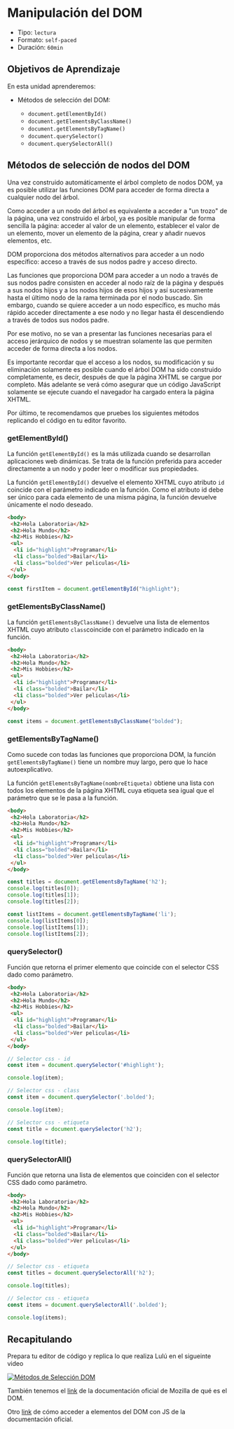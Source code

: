 # Manipulación del DOM 

* Tipo: `lectura`
* Formato: `self-paced`
* Duración: `60min`

## Objetivos de Aprendizaje

En esta unidad aprenderemos:

* Métodos de selección del DOM:

  * `document.getElementById()`
  * `document.getElementsByClassName()`
  * `document.getElementsByTagName()`
  * `document.querySelector()`
  * `document.querySelectorAll()`

## Métodos de selección de nodos del DOM

Una vez construido automáticamente el árbol completo de nodos DOM, ya es
posible utilizar las funciones DOM para acceder de forma directa a cualquier
nodo del árbol.

Como acceder a un nodo del árbol es equivalente a acceder a
"un trozo" de la página, una vez construido el árbol, ya es posible manipular
de forma sencilla la página: acceder al valor de un elemento, establecer el
valor de un elemento, mover un elemento de la página, crear y añadir nuevos
elementos, etc.

DOM proporciona dos métodos alternativos para acceder a un nodo específico:
acceso a través de sus nodos padre y acceso directo.

Las funciones que proporciona DOM para acceder a un nodo a través de sus nodos
padre consisten en acceder al nodo raíz de la página y después a sus nodos
hijos y a los nodos hijos de esos hijos y así sucesivamente hasta el último
nodo de la rama terminada por el nodo buscado. Sin embargo, cuando se quiere
acceder a un nodo específico, es mucho más rápido acceder directamente a ese
nodo y no llegar hasta él descendiendo a través de todos sus nodos padre.

Por ese motivo, no se van a presentar las funciones necesarias para el acceso
jerárquico de nodos y se muestran solamente las que permiten acceder de forma
directa a los nodos.

Es importante recordar que el acceso a los nodos, su modificación
y su eliminación solamente es posible cuando el árbol DOM ha sido construido
completamente, es decir, después de que la página XHTML se cargue por
completo. Más adelante se verá cómo asegurar que un código JavaScript
solamente se ejecute cuando el navegador ha cargado entera la página XHTML.

Por último, te recomendamos que pruebes los siguientes métodos replicando el código en tu editor favorito.

### getElementById()

La función `getElementById()` es la más utilizada cuando se desarrollan
aplicaciones web dinámicas. Se trata de la función preferida para acceder
directamente a un nodo y poder leer o modificar sus propiedades.

La función `getElementById()` devuelve el elemento XHTML cuyo atributo `id`
coincide con el parámetro indicado en la función. Como el atributo id debe ser
único para cada elemento de una misma página, la función devuelve únicamente
el nodo deseado.

```html
<body>
 <h2>Hola Laboratoria</h2>
 <h2>Hola Mundo</h2>
 <h2>Mis Hobbies</h2>
 <ul>
  <li id="highlight">Programar</li>
  <li class="bolded">Bailar</li>
  <li class="bolded">Ver peliculas</li>
 </ul>
</body>
```

```js
const firstItem = document.getElementById("highlight");
```

### getElementsByClassName()

La función `getElementsByClassName()` devuelve una lista de elementos XHTML cuyo atributo `class`coincide con el parámetro indicado en la función.

```html
<body>
 <h2>Hola Laboratoria</h2>
 <h2>Hola Mundo</h2>
 <h2>Mis Hobbies</h2>
 <ul>
  <li id="highlight">Programar</li>
  <li class="bolded">Bailar</li>
  <li class="bolded">Ver peliculas</li>
 </ul>
</body>
```

```js
const items = document.getElementsByClassName("bolded");
```

### getElementsByTagName()

Como sucede con todas las funciones que proporciona DOM, la función `
getElementsByTagName()` tiene un nombre muy largo, pero que lo hace
autoexplicativo.

La función `getElementsByTagName(nombreEtiqueta)` obtiene una lista con todos los elementos
de la página XHTML cuya etiqueta sea igual que el parámetro que se le pasa a
la función.

```html
<body>
 <h2>Hola Laboratoria</h2>
 <h2>Hola Mundo</h2>
 <h2>Mis Hobbies</h2>
 <ul>
  <li id="highlight">Programar</li>
  <li class="bolded">Bailar</li>
  <li class="bolded">Ver peliculas</li>
 </ul>
</body>
```

```js
const titles = document.getElementsByTagName('h2');
console.log(titles[0]);
console.log(titles[1]);
console.log(titles[2]);

const listItems = document.getElementsByTagName('li');
console.log(listItems[0]);
console.log(listItems[1]);
console.log(listItems[2]);

```

### querySelector()

Función que retorna el primer elemento que coincide con el selector CSS dado como parámetro.

```html
<body>
 <h2>Hola Laboratoria</h2>
 <h2>Hola Mundo</h2>
 <h2>Mis Hobbies</h2>
 <ul>
  <li id="highlight">Programar</li>
  <li class="bolded">Bailar</li>
  <li class="bolded">Ver peliculas</li>
 </ul>
</body>
```

```js
// Selector css - id
const item = document.querySelector('#highlight');

console.log(item);

```

```js
// Selector css - class
const item = document.querySelector('.bolded');

console.log(item);
```

```js
// Selector css - etiqueta
const title = document.querySelector('h2');

console.log(title);
```

### querySelectorAll()

Función que retorna una lista de elementos que coinciden con el selector CSS dado como parámetro.

```html
<body>
 <h2>Hola Laboratoria</h2>
 <h2>Hola Mundo</h2>
 <h2>Mis Hobbies</h2>
 <ul>
  <li id="highlight">Programar</li>
  <li class="bolded">Bailar</li>
  <li class="bolded">Ver peliculas</li>
 </ul>
</body>
```

```js
// Selector css - etiqueta
const titles = document.querySelectorAll('h2');

console.log(titles);
```

```js
// Selector css - etiqueta
const items = document.querySelectorAll('.bolded');

console.log(items);
```

## Recapitulando

Prepara tu editor de código y replica lo que realiza Lulú en el sigueinte video

[![Métodos de Selección DOM](https://img.youtube.com/vi/7iHu7s54vIk/0.jpg)](https://www.youtube.com/watch?v=7iHu7s54vIk)

También tenemos el [link](https://developer.mozilla.org/es/docs/Referencia_DOM_de_Gecko/Introducci%C3%B3n#Qu.C3.A9_es_el_DOM.3F)
de la documentación oficial de Mozilla de qué es el DOM.

Otro [link](https://developer.mozilla.org/es/docs/Referencia_DOM_de_Gecko/Introducci%C3%B3n#C.C3.B3mo_se_accede_al_DOM.3F)
de cómo acceder a elementos del DOM con JS de la documentación oficial.